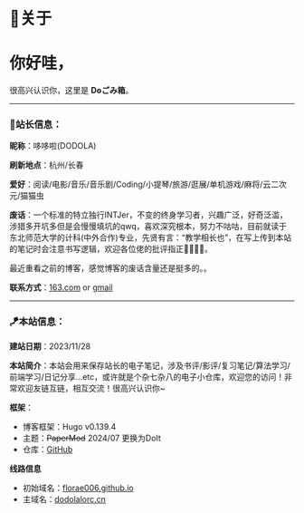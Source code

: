 # 🍅关于



# 你好哇，

很高兴认识你，这里是 **Doごみ箱**。

---

### 🎐站长信息：

**昵称**：哆哆啦(DODOLA)

**刷新地点**：杭州/长春

**爱好**：阅读/电影/音乐/音乐剧/Coding/小提琴/旅游/逛展/单机游戏/麻将/云二次元/猫猫虫

**废话**：一个标准的特立独行INTJer，不变的终身学习者，兴趣广泛，好奇泛滥，涉猎多开坑多但是会慢慢填坑的qwq，喜欢深究根本，努力不咕咕，目前就读于东北师范大学的计科(中外合作)专业，先贤有言：“教学相长也”，在写上传到本站的笔记时会注意书写逻辑，欢迎各位佬的批评指正🙇‍♀️🙇‍♀️。

最近重看之前的博客，感觉博客的废话含量还是挺多的。。

**联系方式**：[163.com](mailto:flora_chen2021@163.com) or [gmail](mailto:chenflora124@gmail.com)

---

### 🪁本站信息：

**建站日期**：2023/11/28

**本站简介**：本站会用来保存站长的电子笔记，涉及书评/影评/复习笔记/算法学习/前端学习/日记分享...etc，或许就是个杂七杂八的电子小仓库，欢迎您的访问！非常欢迎友链互链，相互交流！很高兴认识你~

**框架**：

* 博客框架：Hugo v0.139.4
* 主题：~~PaperMod~~  2024/07 更换为DoIt
* 仓库：[GitHub](https://github.com/Florae006/Florae006.github.io.git)

**线路信息**

* 初始域名：[florae006.github.io](https://florae006.github.io/)
* 主域名：[dodolalorc.cn](https://dodolalorc.cn/)




